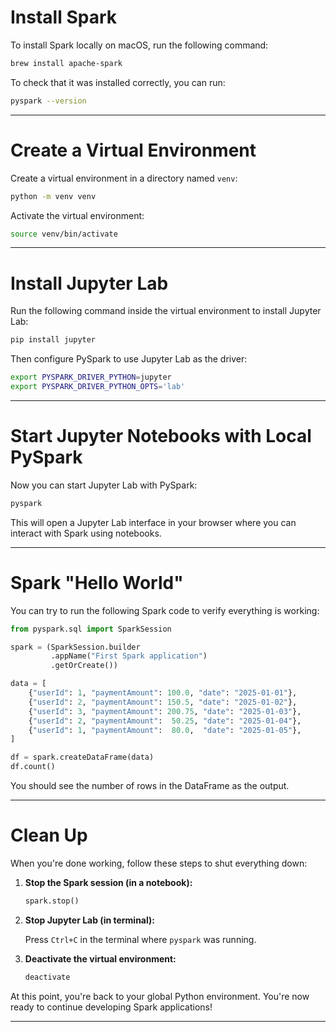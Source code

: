 # Install Spark

To install Spark locally on macOS, run the following command:

```sh
brew install apache-spark
```

To check that it was installed correctly, you can run:

```sh
pyspark --version
```

---

# Create a Virtual Environment

Create a virtual environment in a directory named `venv`:

```sh
python -m venv venv
```

Activate the virtual environment:

```sh
source venv/bin/activate
```

---

# Install Jupyter Lab

Run the following command inside the virtual environment to install Jupyter Lab:

```sh
pip install jupyter
```

Then configure PySpark to use Jupyter Lab as the driver:

```sh
export PYSPARK_DRIVER_PYTHON=jupyter
export PYSPARK_DRIVER_PYTHON_OPTS='lab'
```

---

# Start Jupyter Notebooks with Local PySpark

Now you can start Jupyter Lab with PySpark:

```sh
pyspark
```

This will open a Jupyter Lab interface in your browser where you can interact with Spark using notebooks.

---

# Spark "Hello World"

You can try to run the following Spark code to verify everything is working:

```python
from pyspark.sql import SparkSession

spark = (SparkSession.builder
         .appName("First Spark application")
         .getOrCreate())

data = [
    {"userId": 1, "paymentAmount": 100.0, "date": "2025-01-01"},
    {"userId": 2, "paymentAmount": 150.5, "date": "2025-01-02"},
    {"userId": 3, "paymentAmount": 200.75, "date": "2025-01-03"},
    {"userId": 2, "paymentAmount":  50.25, "date": "2025-01-04"},
    {"userId": 1, "paymentAmount":  80.0,  "date": "2025-01-05"},
]

df = spark.createDataFrame(data)
df.count()
```

You should see the number of rows in the DataFrame as the output.

---

# Clean Up

When you're done working, follow these steps to shut everything down:

1. **Stop the Spark session (in a notebook):**

    ```python
    spark.stop()
    ```

2. **Stop Jupyter Lab (in terminal):**

    Press `Ctrl+C` in the terminal where `pyspark` was running.

3. **Deactivate the virtual environment:**

    ```sh
    deactivate
    ```

At this point, you're back to your global Python environment. You're now ready to continue developing Spark applications!

---